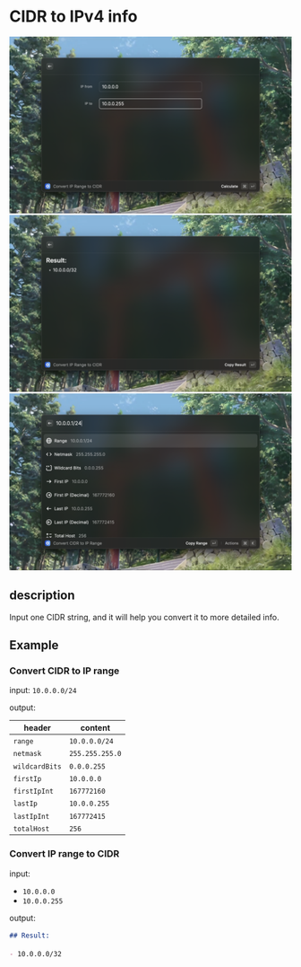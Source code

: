 # CIDR to IPv4 info

![preview](./metadata/cidr-1.png)
![preview](./metadata/cidr-2.png)
![preview](./metadata/cidr-3.png)

## description

Input one CIDR string, and it will help you convert it to more detailed info.

## Example

### Convert CIDR to IP range

input: `10.0.0.0/24`

output:

| header         | content         |
| -------------- | --------------- |
| `range`        | `10.0.0.0/24`   |
| `netmask`      | `255.255.255.0` |
| `wildcardBits` | `0.0.0.255`     |
| `firstIp`      | `10.0.0.0`      |
| `firstIpInt`   | `167772160`     |
| `lastIp`       | `10.0.0.255`    |
| `lastIpInt`    | `167772415`     |
| `totalHost`    | `256`           |


### Convert IP range to CIDR

input: 
- `10.0.0.0`
- `10.0.0.255`

output:

```markdown
## Result:

- 10.0.0.0/32
```

